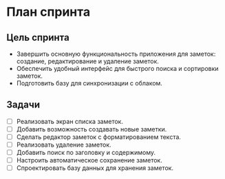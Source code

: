 # План спринта

## Цель спринта
- Завершить основную функциональность приложения для заметок: создание, редактирование и удаление заметок.
- Обеспечить удобный интерфейс для быстрого поиска и сортировки заметок.
- Подготовить базу для синхронизации с облаком.

## Задачи
- [ ] Реализовать экран списка заметок.
- [ ] Добавить возможность создавать новые заметки.
- [ ] Сделать редактор заметок с форматированием текста.
- [ ] Реализовать удаление заметок.
- [ ] Добавить поиск по заголовку и содержимому.
- [ ] Настроить автоматическое сохранение заметок.
- [ ] Спроектировать базу данных для хранения заметок.
